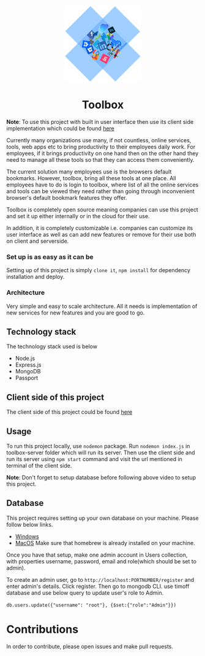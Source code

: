 <p align="center">
  <img src="screenshots/logo.png" />
  <h1 align="center">Toolbox</h1>
</p>

**Note**: To use this project with built in user interface then use its client side implementation which could be found [here](https://github.com/toolboxtheplatform/toolbox.app)


Currently many organizations use many, if not countless, online services, tools, web apps etc to bring productivity to their employees daily work. For employees, if it brings productivity on one hand then on the other hand they need to manage all these tools so that they can access them conveniently.

The current solution many employees use is the browsers default bookmarks. However, toolbox, bring all these tools at one place. All employees have to do is login to toolbox, where list of all the online services and tools can be viewed they need rather than going through inconvenient browser's default bookmark features they offer.

Toolbox is completely open source meaning companies can use this project and set it up either internally or in the cloud for their use.

In addition, it is completely customizable i.e. companies can customize its user interface as well as can add new features or remove for their use both on client and serverside.

### Set up is as easy as it can be
Setting up of this project is simply `clone it`, `npm install` for dependency installation and deploy.

### Architecture
Very simple and easy to scale architecture. All it needs is implementation of new services for new features and you are good to go.

## Technology stack
The technology stack used is below
* Node.js
* Express.js
* MongoDB
* Passport

## Client side of this project
The client side of this project could be found [here](https://github.com/toolboxtheplatform/toolbox.app)

## Usage
To run this project locally, use `nodemon` package. Run `nodemon index.js` in toolbox-server folder which will run its server. Then use the client side and run its server using `npm start` command and visit the url mentioned in terminal of the client side.

**Note**: Don't forget to setup database before following above video to setup this project.

## Database
This project requires setting up your own database on your machine. Please follow below links.
* [Windows](https://docs.mongodb.com/v3.2/tutorial/install-mongodb-on-windows/)
* [MacOS](https://www.code2bits.com/how-to-install-mongodb-on-macos-using-homebrew/) Make sure that homebrew is already installed on your machine.

Once you have that setup, make one admin account in Users collection, with properties username, password, email and role(which should be set to admin).

To create an admin user, go to `http://localhost:PORTNUMBER/register` and enter admin's details. Click register. Then go to mongodb CLI. use timoff database and use below query to update user's role to Admin.

`db.users.update({"username": "root"}, {$set:{"role":"Admin"}})`

# Contributions
In order to contribute, please open issues and make pull requests.
